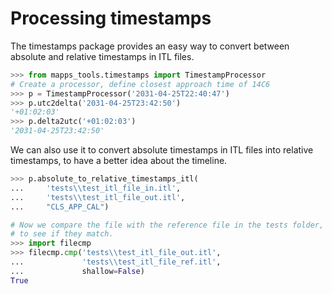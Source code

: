 # Processing timestamps

The timestamps package provides an easy way to convert between
absolute and relative timestamps in ITL files.

```python
>>> from mapps_tools.timestamps import TimestampProcessor
# Create a processor, define closest approach time of 14C6
>>> p = TimestampProcessor('2031-04-25T22:40:47')
>>> p.utc2delta('2031-04-25T23:42:50')
'+01:02:03'
>>> p.delta2utc('+01:02:03')
'2031-04-25T23:42:50'
```

We can also use it to convert absolute timestamps in ITL files
into relative timestamps, to have a better idea about the timeline.

```python
>>> p.absolute_to_relative_timestamps_itl(
...     'tests\\test_itl_file_in.itl',
...     'tests\\test_itl_file_out.itl',
...     "CLS_APP_CAL")

# Now we compare the file with the reference file in the tests folder,
# to see if they match.
>>> import filecmp
>>> filecmp.cmp('tests\\test_itl_file_out.itl',
...             'tests\\test_itl_file_ref.itl',
...             shallow=False)
True
```